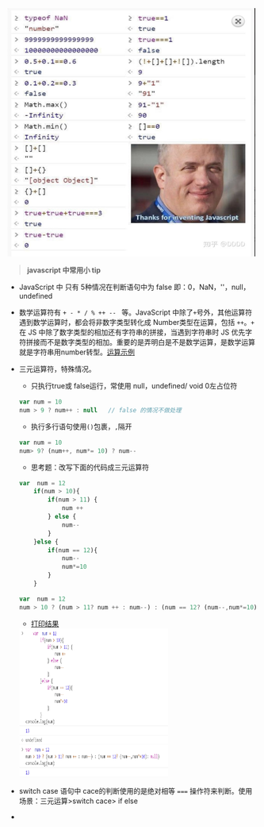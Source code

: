 <img src="https://github.com/lurenacm/againJS/blob/main/js/base/img/JS.png" width="500px" height="500px">

> __javascript 中常用小 tip__
* JavaScript 中 只有 5种情况在判断语句中为 false 即：0，NaN，''，null，undefined
* 数学运算符有 `+ - * / % ++ -- ` 等。JavaScript 中除了`+`号外，其他运算符遇到数学运算时，都会将非数字类型转化成 Number类型在运算，包括 `++`。`+` 在 JS 中除了数字类型的相加还有字符串的拼接，当遇到字符串时 JS 优先字符拼接而不是数字类型的相加。重要的是弄明白是不是数学运算，是数学运算就是字符串用number转型。[运算示例](./img/数学运算符.jpg)
* 三元运算符，特殊情况。
    - 只执行true或 false运行，常使用 null，undefined/ void 0左占位符
    ``` js
    var num = 10
    num > 9 ? num++ : null   // false 的情况不做处理
    ```
    - 执行多行语句使用`()`包裹，`,`隔开
    ``` js
    var num = 10
    num> 9? (num++, num*= 10) ? num--
    ```
    - 思考题：改写下面的代码成三元运算符
    ``` js
    var  num = 12
        if(num > 10){
            if(num > 11) {
                num ++
            } else {
                num--
            }
        }else {
            if(num == 12){
                num--
                num*=10
            }
        }
    ```
    ``` js
    var  num = 12
    num > 10 ? (num > 11? num ++ : num--) : (num == 12? (num--,num*=10): null)
    ``` 
    - [打印结果](./img/三元运算.jpg)
    
    <img src="https://github.com/lurenacm/againJS/blob/main/js/base/img/%E4%B8%89%E5%85%83%E8%BF%90%E7%AE%97.jpg" width="300px" height="300px">
* switch case 语句中 cace的判断使用的是绝对相等 `===` 操作符来判断。使用场景：三元运算>switch cace> if else
* 
